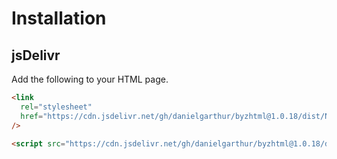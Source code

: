 # Installation

## jsDelivr

Add the following to your HTML page.

```html
<link
  rel="stylesheet"
  href="https://cdn.jsdelivr.net/gh/danielgarthur/byzhtml@1.0.18/dist/Neanes.css"
/>

<script src="https://cdn.jsdelivr.net/gh/danielgarthur/byzhtml@1.0.18/dist/byzhtml.min.js"></script>
```
